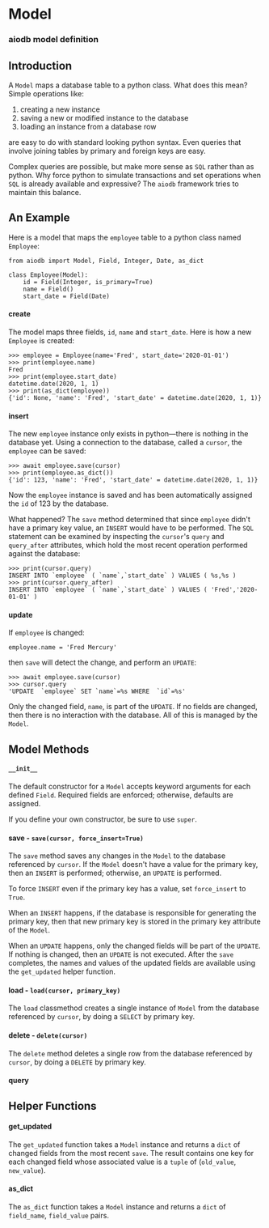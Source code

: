 # Model
### aiodb model definition

## Introduction

A `Model` maps a database table to a python class.
What does this mean?
Simple operations like:
1. creating a new instance
2. saving a new or modified instance to the database
3. loading an instance from a database row

are easy to do with standard looking python syntax.
Even queries that involve joining tables by
primary and foreign keys are easy.

Complex queries are possible, but make more sense as
`SQL` rather than as python.
Why force python to simulate
transactions and set operations
when `SQL` is already
available and expressive? The `aiodb` framework
tries to maintain this balance.

## An Example

Here is a model that maps the `employee` table to a
python class named `Employee`:

```
from aiodb import Model, Field, Integer, Date, as_dict

class Employee(Model):
    id = Field(Integer, is_primary=True)
    name = Field()
    start_date = Field(Date)
```

#### create

The model maps three fields, `id`, `name` and `start_date`.
Here is how a new `Employee` is created:

```
>>> employee = Employee(name='Fred', start_date='2020-01-01')
>>> print(employee.name)
Fred
>>> print(employee.start_date)
datetime.date(2020, 1, 1)
>>> print(as_dict(employee))
{'id': None, 'name': 'Fred', 'start_date' = datetime.date(2020, 1, 1)}
```

#### insert

The new `employee` instance only exists in python&mdash;there is
nothing in the database yet.
Using a connection to the database, called a `cursor`,
the `employee` can be saved:

```
>>> await employee.save(cursor)
>>> print(employee.as_dict())
{'id': 123, 'name': 'Fred', 'start_date' = datetime.date(2020, 1, 1)}
```

Now the `employee` instance is saved and has
been automatically assigned the `id` of 123 by the database.

What happened? The `save` method determined that since
`employee` didn't have a primary key value,
an `INSERT` would have to be performed.
The `SQL` statement can be examined by inspecting the `cursor`'s
`query` and `query_after` attributes, which hold the most recent
operation performed against the database:

```
>>> print(cursor.query)
INSERT INTO `employee` ( `name`,`start_date` ) VALUES ( %s,%s )
>>> print(cursor.query_after)
INSERT INTO `employee` ( `name`,`start_date` ) VALUES ( 'Fred','2020-01-01' )
```

#### update

If `employee` is changed:

```
employee.name = 'Fred Mercury'
```

then `save` will detect the change, and perform an `UPDATE`:

```
>>> await employee.save(cursor)
>>> cursor.query
'UPDATE  `employee` SET `name`=%s WHERE  `id`=%s'
```

Only the changed field, `name`, is part of the `UPDATE`.
If no fields are changed, then there is no interaction with the database.
All of this is managed by the `Model`.

## Model Methods

#### `__init__`

The default constructor for a `Model` accepts keyword arguments
for each defined `Field`.
Required fields are enforced; otherwise, defaults are assigned.

If you define your own constructor, be sure to use `super`.

#### save - `save(cursor, force_insert=True)`

The `save` method saves any changes in the `Model` to the database
referenced by `cursor`.
If the `Model` doesn't have a value for the primary key,
then an `INSERT` is performed; otherwise, an `UPDATE` is performed.

To force `INSERT` even if the primary key has a value,
set `force_insert` to `True`.

When an `INSERT` happens, if the database is responsible for
generating the primary key, then that new primary key is stored in the
primary key attribute of the `Model`.

When an `UPDATE` happens, only the changed fields will be
part of the `UPDATE`.
If nothing is changed, then an `UPDATE` is not executed.
After the `save` completes,
the names and values of the updated fields are available
using the `get_updated` helper function.

#### load - `load(cursor, primary_key)`

The `load` classmethod creates a single instance of `Model` from the database
referenced by `cursor`, by doing a `SELECT` by primary key.

#### delete - `delete(cursor)`

The `delete` method deletes a single row from the database
referenced by `cursor`, by doing a `DELETE` by primary key.

#### query

## Helper Functions

#### get_updated

The `get_updated` function takes a `Model` instance and returns
a `dict` of changed fields from the most recent `save`.
The result contains one key for each changed field whose associated value is
a `tuple` of (`old_value`, `new_value`).

#### as_dict

The `as_dict` function takes a `Model` instance and returns
a `dict` of `field_name`, `field_value` pairs.

